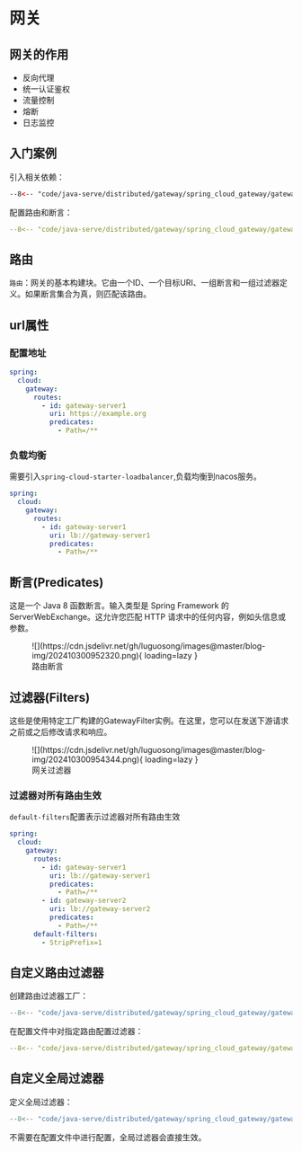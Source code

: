 # 网关

## 网关的作用

- 反向代理
- 统一认证鉴权
- 流量控制
- 熔断
- 日志监控

## 入门案例

引入相关依赖：

``` xml title="pom.xml"
--8<-- "code/java-serve/distributed/gateway/spring_cloud_gateway/gateway-hello/pom.xml"
```

配置路由和断言：

``` yaml title="application.yml"
--8<-- "code/java-serve/distributed/gateway/spring_cloud_gateway/gateway-hello/src/main/resources/application.yml"
```

## 路由

`路由`：网关的基本构建块。它由一个ID、一个目标URI、一组断言和一组过滤器定义。如果断言集合为真，则匹配该路由。

## url属性

### 配置地址

```yaml
spring:
  cloud:
    gateway:
      routes:
        - id: gateway-server1
          uri: https://example.org
          predicates:
            - Path=/**
```

### 负载均衡

需要引入`spring-cloud-starter-loadbalancer`,负载均衡到nacos服务。

```yaml
spring:
  cloud:
    gateway:
      routes:
        - id: gateway-server1
          uri: lb://gateway-server1
          predicates:
            - Path=/**
```

## 断言(Predicates)

这是一个 Java 8 函数断言。输入类型是 Spring Framework 的 ServerWebExchange。这允许您匹配 HTTP 请求中的任何内容，例如头信息或参数。

<figure markdown="span">
  ![](https://cdn.jsdelivr.net/gh/luguosong/images@master/blog-img/202410300952320.png){ loading=lazy }
  <figcaption>路由断言</figcaption>
</figure>

## 过滤器(Filters)

这些是使用特定工厂构建的GatewayFilter实例。在这里，您可以在发送下游请求之前或之后修改请求和响应。

<figure markdown="span">
  ![](https://cdn.jsdelivr.net/gh/luguosong/images@master/blog-img/202410300954344.png){ loading=lazy }
  <figcaption>网关过滤器</figcaption>
</figure>

### 过滤器对所有路由生效

`default-filters`配置表示过滤器对所有路由生效

```yaml
spring:
  cloud:
    gateway:
      routes:
        - id: gateway-server1
          uri: lb://gateway-server1
          predicates:
            - Path=/**
        - id: gateway-server2
          uri: lb://gateway-server2
          predicates:
            - Path=/**
      default-filters:
        - StripPrefix=1
```

## 自定义路由过滤器

创建路由过滤器工厂：

``` java title="PrintAnyGatewayFilterFactory.java"
--8<-- "code/java-serve/distributed/gateway/spring_cloud_gateway/gateway-custom-gateway-filter/src/main/java/com/upda/gatewaycustomgatewayfilter/filter/PrintAnyGatewayFilterFactory.java"
```

在配置文件中对指定路由配置过滤器：

``` yaml title="application.yml"
--8<-- "code/java-serve/distributed/gateway/spring_cloud_gateway/gateway-custom-gateway-filter/src/main/resources/application.yml"
```

## 自定义全局过滤器

定义全局过滤器：

``` java title="MyGlobalFilter.java"
--8<-- "code/java-serve/distributed/gateway/spring_cloud_gateway/gateway-custom-global-filter/src/main/java/com/upda/gatewaycustomglobalfilter/filter/MyGlobalFilter.java"
```

不需要在配置文件中进行配置，全局过滤器会直接生效。


